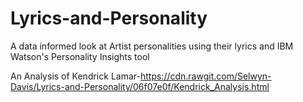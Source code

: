 # Lyrics-and-Personality
A data informed look at Artist personalities using their lyrics and IBM Watson's Personality Insights tool

An Analysis of Kendrick Lamar-https://cdn.rawgit.com/Selwyn-Davis/Lyrics-and-Personality/06f07e0f/Kendrick_Analysis.html
